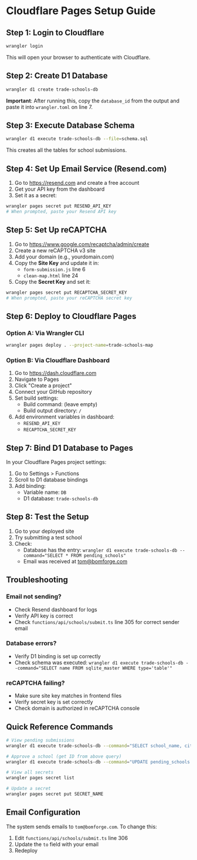 # Cloudflare Pages Setup Guide

## Step 1: Login to Cloudflare

```bash
wrangler login
```

This will open your browser to authenticate with Cloudflare.

## Step 2: Create D1 Database

```bash
wrangler d1 create trade-schools-db
```

**Important**: After running this, copy the `database_id` from the output and paste it into `wrangler.toml` on line 7.

## Step 3: Execute Database Schema

```bash
wrangler d1 execute trade-schools-db --file=schema.sql
```

This creates all the tables for school submissions.

## Step 4: Set Up Email Service (Resend.com)

1. Go to https://resend.com and create a free account
2. Get your API key from the dashboard
3. Set it as a secret:

```bash
wrangler pages secret put RESEND_API_KEY
# When prompted, paste your Resend API key
```

## Step 5: Set Up reCAPTCHA

1. Go to https://www.google.com/recaptcha/admin/create
2. Create a new reCAPTCHA v3 site
3. Add your domain (e.g., yourdomain.com)
4. Copy the **Site Key** and update it in:
   - `form-submission.js` line 6
   - `clean-map.html` line 24
5. Copy the **Secret Key** and set it:

```bash
wrangler pages secret put RECAPTCHA_SECRET_KEY
# When prompted, paste your reCAPTCHA secret key
```

## Step 6: Deploy to Cloudflare Pages

### Option A: Via Wrangler CLI

```bash
wrangler pages deploy . --project-name=trade-schools-map
```

### Option B: Via Cloudflare Dashboard

1. Go to https://dash.cloudflare.com
2. Navigate to Pages
3. Click "Create a project"
4. Connect your GitHub repository
5. Set build settings:
   - Build command: (leave empty)
   - Build output directory: `/`
6. Add environment variables in dashboard:
   - `RESEND_API_KEY`
   - `RECAPTCHA_SECRET_KEY`

## Step 7: Bind D1 Database to Pages

In your Cloudflare Pages project settings:
1. Go to Settings > Functions
2. Scroll to D1 database bindings
3. Add binding:
   - Variable name: `DB`
   - D1 database: `trade-schools-db`

## Step 8: Test the Setup

1. Go to your deployed site
2. Try submitting a test school
3. Check:
   - Database has the entry: `wrangler d1 execute trade-schools-db --command="SELECT * FROM pending_schools"`
   - Email was received at tom@bomforge.com

## Troubleshooting

### Email not sending?
- Check Resend dashboard for logs
- Verify API key is correct
- Check `functions/api/schools/submit.ts` line 305 for correct sender email

### Database errors?
- Verify D1 binding is set up correctly
- Check schema was executed: `wrangler d1 execute trade-schools-db --command="SELECT name FROM sqlite_master WHERE type='table'"`

### reCAPTCHA failing?
- Make sure site key matches in frontend files
- Verify secret key is set correctly
- Check domain is authorized in reCAPTCHA console

## Quick Reference Commands

```bash
# View pending submissions
wrangler d1 execute trade-schools-db --command="SELECT school_name, city, state, submitted_at FROM pending_schools ORDER BY submitted_at DESC LIMIT 10"

# Approve a school (get ID from above query)
wrangler d1 execute trade-schools-db --command="UPDATE pending_schools SET status='approved' WHERE id='SCHOOL_ID_HERE'"

# View all secrets
wrangler pages secret list

# Update a secret
wrangler pages secret put SECRET_NAME
```

## Email Configuration

The system sends emails to `tom@bomforge.com`. To change this:
1. Edit `functions/api/schools/submit.ts` line 306
2. Update the `to` field with your email
3. Redeploy


